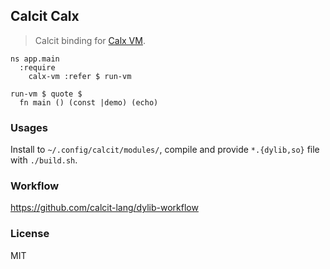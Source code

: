 ## Calcit Calx

> Calcit binding for [Calx VM](https://github.com/calcit-lang/calx-vm).

```cirru
ns app.main
  :require
    calx-vm :refer $ run-vm

run-vm $ quote $
  fn main () (const |demo) (echo)
```

### Usages

Install to `~/.config/calcit/modules/`, compile and provide `*.{dylib,so}` file with `./build.sh`.

### Workflow

https://github.com/calcit-lang/dylib-workflow

### License

MIT
